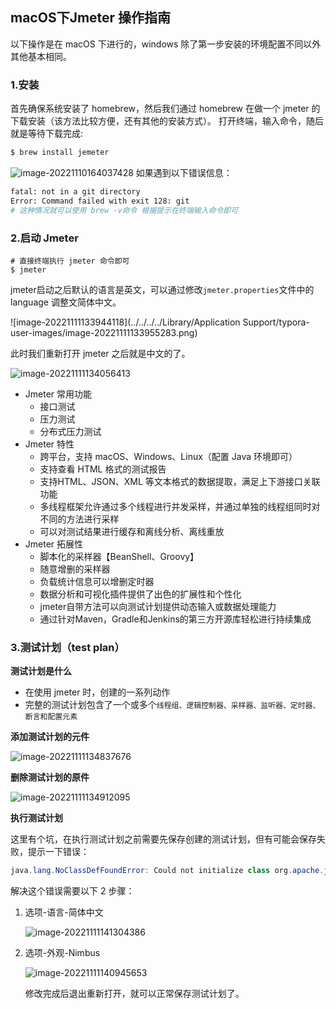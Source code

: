 ## macOS下Jmeter 操作指南
以下操作是在 macOS 下进行的，windows 除了第一步安装的环境配置不同以外其他基本相同。
### 1.安装
首先确保系统安装了 homebrew，然后我们通过 homebrew 在做一个 jmeter 的下载安装（该方法比较方便，还有其他的安装方式）。
打开终端，输入命令，随后就是等待下载完成:
```bash
$ brew install jemeter
```
![image-20221110164037428](https://tva1.sinaimg.cn/large/008vxvgGly1h804g73nboj317m0u0qcz.jpg)
如果遇到以下错误信息：
```bash
fatal: not in a git directory
Error: Command failed with exit 128: git
# 这种情况就可以使用 brew -v命令 根据提示在终端输入命令即可
```
### 2.启动 Jmeter
```
# 直接终端执行 jmeter 命令即可
$ jmeter
```
jmeter启动之后默认的语言是英文，可以通过修改`jmeter.properties`文件中的 language 调整文简体中文。

![image-20221111133944118](../../../../Library/Application Support/typora-user-images/image-20221111133955283.png)

此时我们重新打开 jmeter 之后就是中文的了。

![image-20221111134056413](https://tva1.sinaimg.cn/large/008vxvgGly1h814v07qvkj30om0dsq40.jpg)


- Jmeter 常用功能
	- 接口测试
	- 压力测试
	- 分布式压力测试
- Jmeter 特性
	- 跨平台，支持 macOS、Windows、Linux（配置 Java 环境即可）
	- 支持查看 HTML 格式的测试报告
	- 支持HTML、JSON、XML 等文本格式的数据提取，满足上下游接口关联功能
	- 多线程框架允许通过多个线程进行并发采样，并通过单独的线程组同时对不同的方法进行采样
	- 可以对测试结果进行缓存和离线分析、离线重放
- Jmeter 拓展性
	-   脚本化的采样器【BeanShell、Groovy】
	-   随意增删的采样器
	-   负载统计信息可以增删定时器
	-   数据分析和可视化插件提供了出色的扩展性和个性化
	-   jmeter自带方法可以向测试计划提供动态输入或数据处理能力
	-   通过针对Maven，Gradle和Jenkins的第三方开源库轻松进行持续集成

### 3.测试计划（test plan）

**测试计划是什么**

- 在使用 jmeter 时，创建的一系列动作
- 完整的测试计划包含了一个或多个`线程组、逻辑控制器、采样器、监听器、定时器、断言和配置元素`

**添加测试计划的元件**

![image-20221111134837676](https://tva1.sinaimg.cn/large/008vxvgGly1h8152zyycij30ee080q38.jpg)

**删除测试计划的原件**

![image-20221111134912095](https://tva1.sinaimg.cn/large/008vxvgGly1h8153ljxusj30ax09owem.jpg)

**执行测试计划**

这里有个坑，在执行测试计划之前需要先保存创建的测试计划，但有可能会保存失败，提示一下错误：

```java
java.lang.NoClassDefFoundError: Could not initialize class org.apache.jmeter.gui.util.FileDialoger
```

解决这个错误需要以下 2 步骤：

1. 选项-语言-简体中文

   ![image-20221111141304386](https://tva1.sinaimg.cn/large/008vxvgGly1h815sd3glbj30do0bkt9b.jpg)

2. 选项-外观-Nimbus

   ![image-20221111140945653](https://tva1.sinaimg.cn/large/008vxvgGly1h815p0kiy0j30fm0913z2.jpg)

   修改完成后退出重新打开，就可以正常保存测试计划了。

   